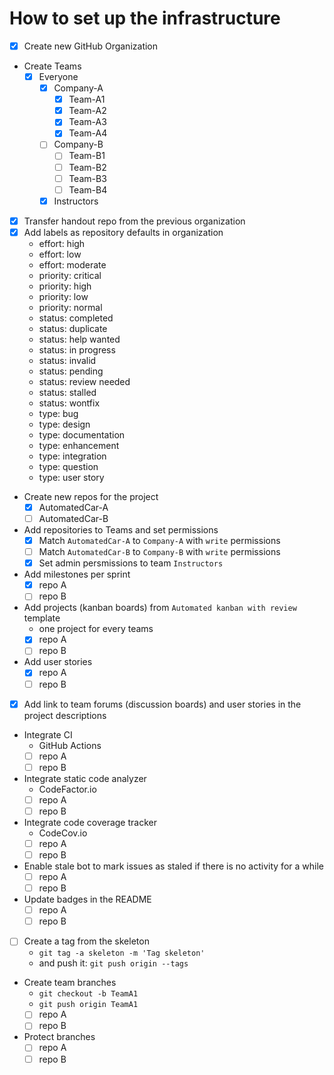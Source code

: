 # How to set up the infrastructure

- [x] Create new GitHub Organization
- Create Teams
    - [x] Everyone
        - [x] Company-A
            - [x] Team-A1
            - [x] Team-A2
            - [x] Team-A3
            - [x] Team-A4
        - [ ] Company-B
            - [ ] Team-B1
            - [ ] Team-B2
            - [ ] Team-B3
            - [ ] Team-B4
        - [x] Instructors
- [x] Transfer handout repo from the previous organization
- [x] Add labels as repository defaults in organization
    - effort: high
    - effort: low
    - effort: moderate
    - priority: critical
    - priority: high
    - priority: low
    - priority: normal
    - status: completed
    - status: duplicate
    - status: help wanted
    - status: in progress
    - status: invalid
    - status: pending
    - status: review needed
    - status: stalled
    - status: wontfix
    - type: bug
    - type: design
    - type: documentation
    - type: enhancement
    - type: integration
    - type: question
    - type: user story
- Create new repos for the project
    - [x] AutomatedCar-A
    - [ ] AutomatedCar-B
- Add repositories to Teams and set permissions
    - [x] Match `AutomatedCar-A` to `Company-A` with `write` permissions
    - [ ] Match `AutomatedCar-B` to `Company-B` with `write` permissions
    - [x] Set admin persmissions to team `Instructors`
- Add milestones per sprint
    - [x] repo A
    - [ ] repo B
- Add projects (kanban boards) from `Automated kanban with review` template
    - one project for every teams
    - [x] repo A
    - [ ] repo B
- Add user stories
    - [x] repo A
    - [ ] repo B
- [x] Add link to team forums (discussion boards) and user stories in the project descriptions
- Integrate CI
    - GitHub Actions
    - [ ] repo A
    - [ ] repo B
- Integrate static code analyzer
    - CodeFactor.io
    - [ ] repo A
    - [ ] repo B
- Integrate code coverage tracker
    - CodeCov.io
    - [ ] repo A
    - [ ] repo B
- Enable stale bot to mark issues as staled if there is no activity for a while
    - [ ] repo A
    - [ ] repo B
- Update badges in the README
    - [ ] repo A
    - [ ] repo B
- [ ] Create a tag from the skeleton
    - `git tag -a skeleton -m 'Tag skeleton'`
    -  and push it: `git push origin --tags`
- Create team branches
    - `git checkout -b TeamA1`
    - `git push origin TeamA1`
    - [ ] repo A
    - [ ] repo B
- Protect branches
    - [ ] repo A
    - [ ] repo B
